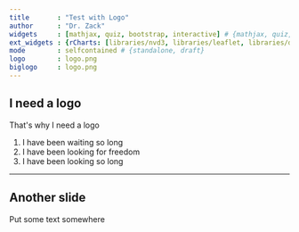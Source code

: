 ```yaml
---
title       : "Test with Logo"
author      : "Dr. Zack"
widgets     : [mathjax, quiz, bootstrap, interactive] # {mathjax, quiz, bootstrap}
ext_widgets : {rCharts: [libraries/nvd3, libraries/leaflet, libraries/dygraphs]}
mode        : selfcontained # {standalone, draft}
logo        : logo.png
biglogo     : logo.png
---
```





## I need a logo

That's why I need a logo

1. I have been waiting so long
2. I have been looking for freedom
3. I have been looking so long



---

## Another slide


Put some text somewhere

<div style="position: absolute; left: 750px; top: 390px; z-index:100">
    <img src="http://goo.gl/2nLPLz" alt="">
</div>

